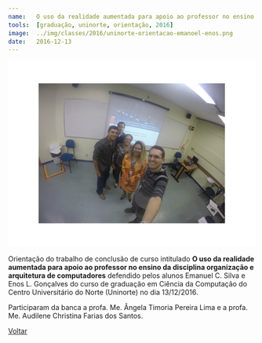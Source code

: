 ```yaml
---
name:  	O uso da realidade aumentada para apoio ao professor no ensino da disciplina organização e arquitetura de computadores
tools: 	[graduação, uninorte, orientação, 2016]
image: 	../img/classes/2016/uninorte-orientacao-emanoel-enos.png
date: 	2016-12-13
---
```


![](../img/classes/2016/uninorte-orientacao-emanoel-enos.png)

Orientação do trabalho de conclusão de curso intitulado **O uso da realidade aumentada para apoio ao professor no ensino da disciplina organização e arquitetura de computadores** defendido pelos alunos Emanuel C. Silva e Enos L. Gonçalves do curso de graduação em Ciência da Computação do Centro Universitário do Norte (Uninorte) no dia 13/12/2016. 

Participaram da banca a profa. Me. Ângela Timoria Pereira Lima e a profa. Me. Audilene Christina Farias dos Santos. 

<p class="text-center">
	<a class="btn btn-outline-primary mt-1" href="{{ site.baseurl }}/classes/">Voltar</a>
</p>
